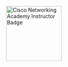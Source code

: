 <a href="https://www.credly.com/earner/earned/badge/7052502f-eee7-4314-864d-4e7158ee9d6a" target="_blank">
  <img src="https://images.credly.com/images/4802acaa-a2f7-49be-9a8e-666fa3f42e41/C05-743250-00_Cisco_Networking_Academy_Badge_Instructor_v4a-01-no-year.png" alt="Cisco Networking Academy Instructor Badge" width="150"/>
</a>
